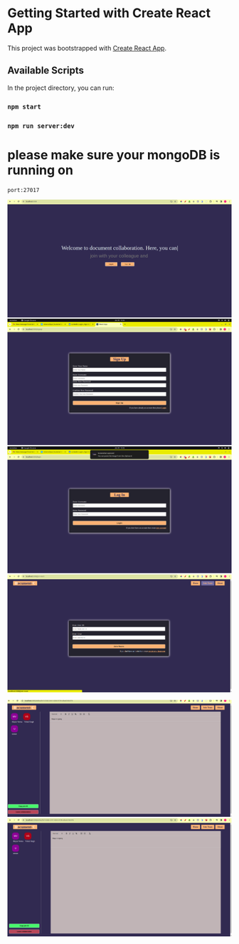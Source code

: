 # Getting Started with Create React App

This project was bootstrapped with [Create React App](https://github.com/facebook/create-react-app).

## Available Scripts

In the project directory, you can run:

### `npm start`
### `npm run server:dev`


# please make sure your mongoDB is running on 
```
port:27017
```


![back](./src/assets/welcomeUpdate.png)
![back](./src/assets/Signup_document_collaborative.png)
![back](./src/assets/log_document_coll.png)
![back](./src/assets/Screenshot%20from%202024-01-26%2023-22-16.png)

![back](./src/assets/Screenshot%20from%202024-01-26%2023-20-07.png)
![back](./src/assets/Screenshot%20from%202024-01-26%2023-20-22.png)

